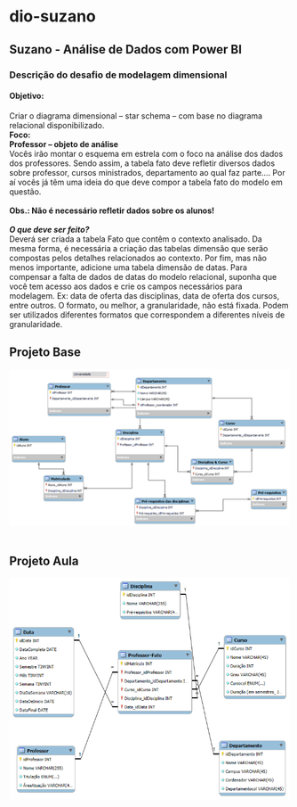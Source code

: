 # dio-suzano
## Suzano - Análise de Dados com Power BI

### Descrição do desafio de modelagem dimensional

#### Objetivo: 
Criar o diagrama dimensional – star schema – com base no diagrama relacional disponibilizado.<br>
<b>Foco:</b><br>
<b>Professor – objeto de análise</b><br>
Vocês irão montar o esquema em estrela com o foco na análise dos dados dos professores. Sendo assim, a tabela fato deve refletir diversos dados sobre professor, cursos ministrados, departamento ao qual faz parte.... Por aí vocês já têm uma ideia do que deve compor a tabela fato do modelo em questão. <br>
<br>
<b>Obs.: Não é necessário refletir dados sobre os alunos!</b><br>
<br>
<b><i>O que deve ser feito?</i></b><br>
Deverá ser criada a tabela Fato que contêm o contexto analisado. Da mesma forma, é necessária a criação das tabelas dimensão que serão compostas pelos detalhes relacionados ao contexto.
Por fim, mas não menos importante, adicione uma tabela dimensão de datas. Para compensar a falta de dados de datas do modelo relacional, suponha que você tem acesso aos dados e crie os campos necessários para modelagem. 
Ex: data de oferta das disciplinas, data de oferta dos cursos, entre outros. O formato, ou melhor, a granularidade, não está fixada. Podem ser utilizados diferentes formatos que correspondem a diferentes níveis de granularidade.
<br>
## Projeto Base
![Diagrama_base](star_schema_base.png)
<br>
<br>
## Projeto Aula
![Diagrama](Star_Schema.png)